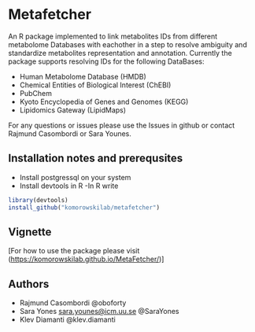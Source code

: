 # Metafetcher
An R package implemented to link metabolites IDs from different metabolome Databases with eachother in a step to resolve ambiguity and standardize metabolites representation and annotation.
Currently the package supports resolving IDs for the following DataBases:
  - Human Metabolome Database (HMDB)
  - Chemical Entities of Biological Interest (ChEBI)
  - PubChem
  - Kyoto Encyclopedia of Genes and Genomes (KEGG)
  - Lipidomics Gateway (LipidMaps)
  
 For any questions or issues please use the Issues in github or contact Rajmund Casombordi or Sara Younes.
 
 ## Installation notes and prerequsites
 
 - Install postgressql on your system
 - Install devtools in R 
 -In R write 
 ```R
library(devtools)
install_github("komorowskilab/metafetcher")
```
## Vignette 
[For how to use the package please visit (https://komorowskilab.github.io/MetaFetcher/)]

## Authors
- Rajmund Casombordi 
  @oboforty
- Sara Yones sara.younes@icm.uu.se 
 @SaraYones
- Klev Diamanti 
 @klev.diamanti
